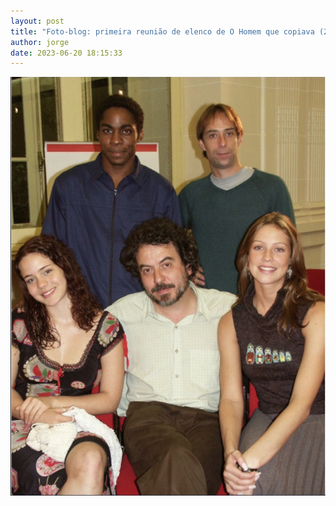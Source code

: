 ```yaml
---
layout: post
title: "Foto-blog: primeira reunião de elenco de O Homem que copiava (2001)"
author: jorge
date: 2023-06-20 18:15:33
---
```


![](/uploads/captura-de-tela-2023-06-21-as-08.18.49.png)
